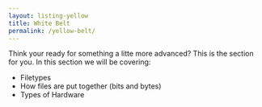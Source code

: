 ```yaml
---
layout: listing-yellow
title: White Belt
permalink: /yellow-belt/
---
```

Think your ready for something a litte more advanced? This is the section for
you. In this section we will be covering:

* Filetypes
* How files are put together (bits and bytes)
* Types of Hardware 


